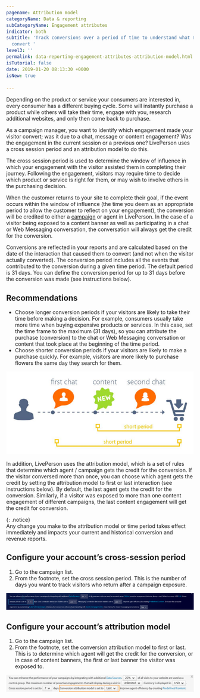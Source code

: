 ```yaml
---
pagename: Attribution model
categoryName: Data & reporting
subCategoryName: Engagement attributes
indicator: both
subtitle: 'Track conversions over a period of time to understand what made your visitors
  convert '
level3: ''
permalink: data-reporting-engagement-attributes-attribution-model.html
isTutorial: false
date: 2019-01-20 08:13:30 +0000
isNew: true

---
```

Depending on the product or service your consumers are interested in, every consumer has a different buying cycle. Some will instantly purchase a product while others will take their time, engage with you, research additional websites, and only then come back to purchase.

As a campaign manager, you want to identify which engagement made your visitor convert; was it due to a chat, message or content engagement? Was the engagement in the current session or a previous one? LivePerson uses a cross session period and an attribution model to do this.

The cross session period is used to determine the window of influence in which your engagement with the visitor assisted them in completing their journey. Following the engagement, visitors may require time to decide which product or service is right for them, or may wish to involve others in the purchasing decision.

When the customer returns to your site to complete their goal, if the event occurs within the window of influence (the time you deem as an appropriate period to allow the customer to reflect on your engagement), the conversion will be credited to either a [campaign](contact-center-management-campaigns-campaigns-overview.html) or agent in LivePerson. In the case of a visitor being exposed to a content banner as well as participating in a chat or Web Messaging conversation, the conversation will always get the credit for the conversion.

Conversions are reflected in your reports and are calculated based on the date of the interaction that caused them to convert (and not when the visitor actually converted). The conversion period includes all the events that contributed to the conversion during a given time period. The default period is 31 days. You can define the conversion period for up to 31 days before the conversion was made (see instructions below).

## Recommendations

* Choose longer conversion periods if your visitors are likely to take their time before making a decision. For example, consumers usually take more time when buying expensive products or services. In this case, set the time frame to the maximum (31 days), so you can attribute the purchase (conversion) to the chat or Web Messaging conversation or content that took place at the beginning of the time period.
* Choose shorter conversion periods if your visitors are likely to make a purchase quickly. For example, visitors are more likely to purchase flowers the same day they search for them.

![](/img/attribution-model1.png)

In addition, LivePerson uses the attribution model, which is a set of rules that determine which agent / campaign gets the credit for the conversion. If the visitor conversed more than once, you can choose which agent gets the credit by setting the attribution model to first or last interaction (see instructions below). By default, the last agent gets the credit for the conversion. Similarly, if a visitor was exposed to more than one content engagement of different campaigns, the last content engagement will get the credit for conversion.

{: .notice}  
Any change you make to the attribution model or time period takes effect immediately and impacts your current and historical conversion and revenue reports.

## Configure your account’s cross-session period

1. Go to the campaign list.
2. From the footnote, set the cross session period. This is the number of days you want to track visitors who return after a campaign exposure.

![](/img/attribution-model3.png)

## Configure your account’s attribution model

1. Go to the campaign list.
2. From the footnote, set the conversion attribution model to first or last. This is to determine which agent will get the credit for the conversion, or in case of content banners, the first or last banner the visitor was exposed to.

![](/img/attribution-model4-1.png)
